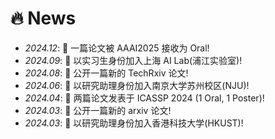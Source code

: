 # 🔥 News
- *2024.12*: 🎉 一篇论文被 AAAI2025 接收为 Oral!
- *2024.09*: 🎉 以实习生身份加入上海 AI Lab(浦江实验室)!
- *2024.08*: 🎉 公开一篇新的 TechRxiv 论文!
- *2024.06*: 🎉 以研究助理身份加入南京大学苏州校区(NJU)!
- *2024.04*: 🎉 两篇论文发表于 ICASSP 2024 (1 Oral, 1 Poster)!
- *2024.03*: 🎉 公开一篇新的 arxiv 论文!
- *2024.03*: 🎉 以研究助理身份加入香港科技大学(HKUST)!
